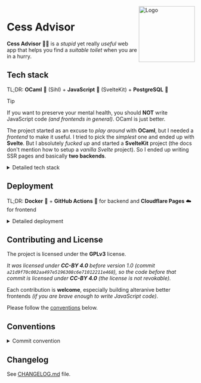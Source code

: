 <img src="https://github.com/Favo02/cess-advisor/assets/59796435/f71a96e5-5769-46e4-a547-93cff46b1b7b" width="150" align="right" alt="Logo" />

# Cess Advisor

**Cess Advisor** 🐪🚽 is a _stupid_ yet really _useful_ web app that helps you find a _suitable toilet_ when you are in a hurry.

## Tech stack

TL;DR: **OCaml** 🐪 (Sihl) + **JavaScript** 🤢 (SvelteKit) + **PostgreSQL** 🐘

> [!TIP]
> If you want to preserve your mental health, you should **NOT** write JavaScript code _(and frontends in general)_. OCaml is just better.

The project started as an excuse to _play around_ with **OCaml**, but I needed a _frontend_ to make it useful. I tried to pick the _simplest_ one and ended up with **Svelte**. But I absolutely _fucked up_ and started a **SvelteKit** project (the docs don't mention how to setup a _vanilla Svelte_ project). So I ended up writing SSR pages and basically **two backends**.

<details>
<summary>Detailed tech stack</summary>

- Backend: **OCaml** 🐪
  - [Sihl](https://github.com/oxidizing/sihl): OCaml framework for building web apps
  - [Opium](https://github.com/rgrinberg/opium/): OCaml library for managing HTTP requests
  - [Caqti](https://github.com/paurkedal/ocaml-caqti): OCaml library for interacting with databases
  - [Yojson](https://github.com/ocaml-community/yojson): OCaml library for JSON serialization
  - [Validate](https://github.com/Axot017/validate): OCaml library for validating schemas

- Frontend: **JavaScript** 🤢
  - [Sveltekit](https://kit.svelte.dev/): JavaScript framework for web development
  - [Tailwind CSS](https://tailwindcss.com/): CSS framework
  - [DaisyUI](https://daisyui.com/): Tailwind components library

- Database: 🐘
  - [PostgreSQL](https://www.postgresql.org/): relational database

</details>

## Deployment

TL;DR: **Docker** 🐳 + **GitHub Actions** 🤖 for backend and **Cloudflare Pages** ☁️ for frontend

<details>
<summary>Detailed deployment</summary>

- Backend: **Docker** 🐳 + **GitHub Actions** 🤖
  - each time a commit is pushed to the `main` branch, `deploy-backend` GitHub action is triggered
  - the action connects via ssh to the server, pulls the changes and rebuilds the Docker container
  - the backend is available at [https://cessadvisorapi.favo02.dev](https://cessadvisorapi.favo02.dev)
  - instructions:
    - add `HOST`, `USERNAME`, `PORT`, `KEY`, `SCRIPT` secrets to GitHub
    - add private `KEY` provided in secrets to allowed hosts on server
    - clone this repository on the server
    - create `.env` file in the root of the repository (see [.env.template](./.env.template) for reference)
    - create empty folder `logs` in the root of the repository
    - `SCRIPT` secret should cd into the repository and run `git pull` and `docker-compose up -d --build --force-recreate`

- **Frontend**: **Cloudflare Pages** ☁️
  - each time a commit is pushed to the `main` branch, the Cloudflare pages integration detects the change
  - the integration builds the Sveltekit app with some magic
  - the frontend is available at [https://cessadvisor.pages.dev](https://cessadvisor.pages.dev)
  - instructions:
    - create a new Cloudflare Pages project
    - follow instructions to connect the project to the GitHub repository
    - set `Root directory (advanced)` as `frontend`
    - set environment variables (see [frontend/.env.template](frontend/.env.template))

</details>

## Contributing and License

The project is licensed under the **GPLv3** license.

_It was licensed under **CC-BY 4.0** before version 1.0 (commit `a21d9f70c002aa497e5196308c6e71012211e468`), so the code before that commit is licensed under **CC-BY 4.0** (the license is not revokable)._

Each contribution is **welcome**, especially building alteranive better frontends _(if you are brave enough to write JavaScript code)_.

Please follow the [conventions](#conventions) below.

## Conventions

<details>
<summary>Commit convention</summary>

This project follows the following **commit convention**: `<type>(<part>/<scope>): <summary>`

- **Type**: commit type
  - `feat`: add new feature
  - `fix`: bug fix
  - `refactor`: code refactoring
  - `build`: build system _(dependencies, ...)_
  - `test`: add tests
  - `docs`: documentation changes
  - `ci`: continuous integration _(github actions, ...)_

- **Module**/**Scope**: commit part (mandatory) and scope (optional)
  - `be/`: backend
    - `handlers`: request handlers
    - `middlewares`: middleware functions
    - `utils`: utility module
  - `fe/`: frontend
    - `components`: components
    - `pages`: pages (client side)
    - `ssr`: server side rendered pages
    - `services`: interaction with backend API
    - `validators`: form validators
  - `db/`: database
    - `tables`: tables
  - `repo`: repository _(omit scope)_

- **Summary**: commit summary, present tense, start with lowercase, no period at the end

_Adding new scopes is allowed if necessary, just add it to the list above._

</details>

## Changelog

See [CHANGELOG.md](./CHANGELOG.md) file.
